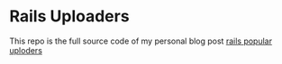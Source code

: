 # Rails Uploaders

This repo is the full source code of my personal blog post [rails popular uploders](https://uysim.com/rails-popular-uploders/)

